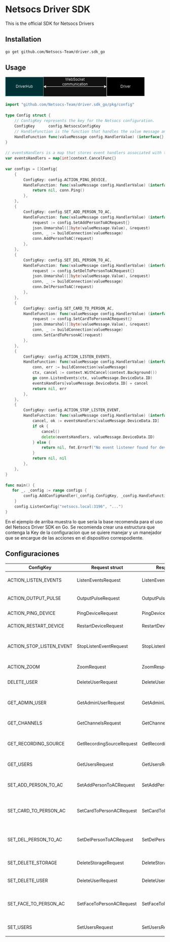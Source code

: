 # Netsocs Driver SDK

This is the official SDK for Netsocs Drivers

## Installation

```bash
go get github.com/Netsocs-Team/driver.sdk_go
```

## Usage

<img src="/doc/driverhub-ws-driver.png" />

```go
import "github.com/Netsocs-Team/driver.sdk_go/pkg/config"

type Config struct {
	// ConfigKey represents the key for the Netsocs configuration.
	ConfigKey      config.NetsocsConfigKey
	// HandleFunction is the function that handles the value message and returns a result.
	HandleFunction func(valueMessage config.HandlerValue) (interface{}, error)
}

// eventsHandlers is a map that stores event handlers associated with their respective IDs. This have cancel functions to stop the event listener.
var eventsHandlers = map[int]context.CancelFunc{}

var configs = []Config{
	{
		ConfigKey: config.ACTION_PING_DEVICE,
		HandleFunction: func(valueMessage config.HandlerValue) (interface{}, error) {
			return nil, conn.Ping()
		},
	},
	{
		ConfigKey: config.SET_ADD_PERSON_TO_AC,
		HandleFunction: func(valueMessage config.HandlerValue) (interface{}, error) {
			request := config.SetAddPersonToACRequest{}
			json.Unmarshal([]byte(valueMessage.Value), &request)
			conn, _ := buildConnection(valueMessage)
			conn.AddPersonToAC(request)
		},
	},
	{
		ConfigKey: config.SET_DEL_PERSON_TO_AC,
		HandleFunction: func(valueMessage config.HandlerValue) (interface{}, error) {
			request := config.SetDelToPersonToACRequest{}
			json.Unmarshal([]byte(valueMessage.Value), &request)
			conn, _ := buildConnection(valueMessage)
			conn.DelPersonToAC(request)
		},
	},
	{
		ConfigKey: config.SET_CARD_TO_PERSON_AC,
		HandleFunction: func(valueMessage config.HandlerValue) (interface{}, error) {
			request := config.SetCardToPersonACRequest{}
			json.Unmarshal([]byte(valueMessage.Value), &request)
			conn, _ := buildConnection(valueMessage)
			conn.SetCardToPersonAC(request)
		},
	},
	{
		ConfigKey: config.ACTION_LISTEN_EVENTS,
		HandleFunction: func(valueMessage config.HandlerValue) (interface{}, error) {
			conn, err := buildConnection(valueMessage)
			ctx, cancel := context.WithCancel(context.Background())
			go conn.ListenEvents(ctx, valueMessage.DeviceData.ID)
			eventsHandlers[valueMessage.DeviceData.ID] = cancel
			return nil, err
		},
	},
	{
		ConfigKey: config.ACTION_STOP_LISTEN_EVENT,
		HandleFunction: func(valueMessage config.HandlerValue) (interface{}, error) {
			cancel, ok := eventsHandlers[valueMessage.DeviceData.ID]
			if ok {
				cancel()
				delete(eventsHandlers, valueMessage.DeviceData.ID)
			} else {
				return nil, fmt.Errorf("No event listener found for device %d", valueMessage.DeviceData.ID)
			}
			return nil, nil
		},
	},
}

func main() {
   for _, _config := range configs {
		config.AddConfigHandler(_config.ConfigKey, _config.HandleFunction)
	}
	config.ListenConfig("netsocs.local:3196", "...")
}
```

En el ejemplo de arriba muestra lo que seria la base recomenda para el uso del Netsocs Driver SDK en Go. Se recomienda crear una estructura que contenga la Key de la configuracion que se quiere manejar y un manejador que se encargue de las acciones en el dispositivo correspodiente. 

## Configuraciones

| ConfigKey | Request struct | Response struct | Description |
| --- | --- | --- | --- |
| ACTION_LISTEN_EVENTS | ListenEventsRequest | ListenEventsResponse | Listen the events of the device |
| ACTION_OUTPUT_PULSE | OutputPulseRequest | OutputPulseResponse | Send a pulse to the device |
| ACTION_PING_DEVICE | PingDeviceRequest | PingDeviceResponse | Ping the device |
| ACTION_RESTART_DEVICE | RestartDeviceRequest | RestartDeviceResponse | Restart the device |
| ACTION_STOP_LISTEN_EVENT | StopListenEventRequest | StopListenEventResponse | Stop listening the events of the device |
| ACTION_ZOOM | ZoomRequest | ZoomResponse | Zoom the device |
| DELETE_USER | DeleteUserRequest | DeleteUserResponse | Delete a user from the device |
| GET_ADMIN_USER | GetAdminUserRequest | GetAdminUserResponse | Get the admin user of the device |
| GET_CHANNELS | GetChannelsRequest | GetChannelsResponse | Get the channels of the device |
| GET_RECORDING_SOURCE | GetRecordingSourceRequest | GetRecordingSourceResponse | Get the recording source of the device |
| GET_USERS | GetUsersRequest | GetUsersResponse | Get the users of the device |
| SET_ADD_PERSON_TO_AC | SetAddPersonToACRequest | SetAddPersonToACResponse | Add a person to the access control |
| SET_CARD_TO_PERSON_AC | SetCardToPersonACRequest | SetCardToPersonACResponse | Set a card to a person in the access control |
| SET_DEL_PERSON_TO_AC | SetDelPersonToACRequest | SetDelPersonToACResponse | Delete a person from the access control |
| SET_DELETE_STORAGE | DeleteStorageRequest | DeleteStorageResponse | Delete the storage of the device |
| SET_DELETE_USER | DeleteUserRequest | DeleteUserResponse | Delete a user from the device |
| SET_FACE_TO_PERSON_AC | SetFaceToPersonACRequest | SetFaceToPersonACResponse | Set a face to a person in the access control |
| SET_USERS | SetUsersRequest | SetUsersResponse | Set the users of the device |


